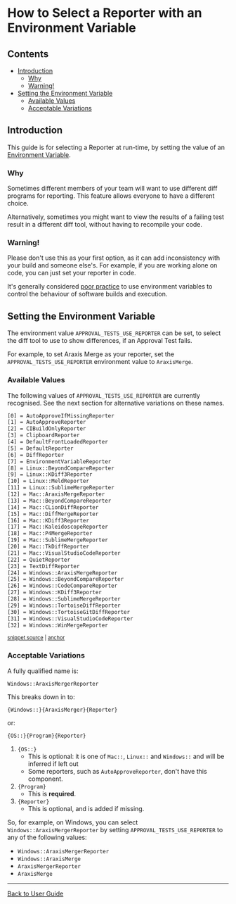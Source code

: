 <a id="top"></a>

# How to Select a Reporter with an Environment Variable

<!-- toc -->
## Contents

  * [Introduction](#introduction)
    * [Why](#why)
    * [Warning!](#warning)
  * [Setting the Environment Variable](#setting-the-environment-variable)
    * [Available Values](#available-values)
    * [Acceptable Variations](#acceptable-variations)<!-- endToc -->

## Introduction

This guide is for selecting a Reporter at run-time, by setting the value of an [Environment Variable](https://en.wikipedia.org/wiki/Environment_variable).

### Why

Sometimes different members of your team will want to use different diff programs for reporting. This feature allows everyone to have a different choice.

Alternatively, sometimes you might want to view the results of a failing test result in a different diff tool, without having to recompile your code.

### Warning!

Please don't use this as your first option, as it can add inconsistency with your build and someone else's. For example, if you are working alone on code, you can just set your reporter in code.

It's generally considered [poor practice](https://peterlyons.com/problog/2010/02/environment-variables-considered-harmful/) to use environment variables to control the behaviour of software builds and execution.

## Setting the Environment Variable

The environment value `APPROVAL_TESTS_USE_REPORTER` can be set, to select the diff tool to use to show differences, if an Approval Test fails.

For example, to set Araxis Merge as your reporter, set the `APPROVAL_TESTS_USE_REPORTER` environment value to `AraxisMerge`.

### Available Values

The following values of `APPROVAL_TESTS_USE_REPORTER` are currently recognised. See the next section for alternative variations on these names.

<!-- snippet: ReporterFactoryTests.Verify_all_valid_env_variable_values_-_on_Windows.approved.txt -->
<a id='snippet-ReporterFactoryTests.Verify_all_valid_env_variable_values_-_on_Windows.approved.txt'></a>
```txt
[0] = AutoApproveIfMissingReporter
[1] = AutoApproveReporter
[2] = CIBuildOnlyReporter
[3] = ClipboardReporter
[4] = DefaultFrontLoadedReporter
[5] = DefaultReporter
[6] = DiffReporter
[7] = EnvironmentVariableReporter
[8] = Linux::BeyondCompareReporter
[9] = Linux::KDiff3Reporter
[10] = Linux::MeldReporter
[11] = Linux::SublimeMergeReporter
[12] = Mac::AraxisMergeReporter
[13] = Mac::BeyondCompareReporter
[14] = Mac::CLionDiffReporter
[15] = Mac::DiffMergeReporter
[16] = Mac::KDiff3Reporter
[17] = Mac::KaleidoscopeReporter
[18] = Mac::P4MergeReporter
[19] = Mac::SublimeMergeReporter
[20] = Mac::TkDiffReporter
[21] = Mac::VisualStudioCodeReporter
[22] = QuietReporter
[23] = TextDiffReporter
[24] = Windows::AraxisMergeReporter
[25] = Windows::BeyondCompareReporter
[26] = Windows::CodeCompareReporter
[27] = Windows::KDiff3Reporter
[28] = Windows::SublimeMergeReporter
[29] = Windows::TortoiseDiffReporter
[30] = Windows::TortoiseGitDiffReporter
[31] = Windows::VisualStudioCodeReporter
[32] = Windows::WinMergeReporter

```
<sup><a href='/tests/DocTest_Tests/reporters/approval_tests/ReporterFactoryTests.Verify_all_valid_env_variable_values_-_on_Windows.approved.txt#L1-L34' title='File snippet `ReporterFactoryTests.Verify_all_valid_env_variable_values_-_on_Windows.approved.txt` was extracted from'>snippet source</a> | <a href='#snippet-ReporterFactoryTests.Verify_all_valid_env_variable_values_-_on_Windows.approved.txt' title='Navigate to start of snippet `ReporterFactoryTests.Verify_all_valid_env_variable_values_-_on_Windows.approved.txt`'>anchor</a></sup>
<!-- endSnippet -->

### Acceptable Variations

A fully qualified name is:

`Windows::AraxisMergerReporter`

This breaks down in to:

`{Windows::}{AraxisMerger}{Reporter}`

or:

`{OS::}{Program}{Reporter}`

1.  `{OS::}`
    * This is optional: it is one of `Mac::`, `Linux::` and `Windows::` and will be inferred if left out
    * Some reporters, such as `AutoApproveReporter`, don't have this component.
1.  `{Program}`
    * This is **required**.
1.  `{Reporter}`
    * This is optional, and is added if missing.

So, for example, on Windows, you can select `Windows::AraxisMergerReporter` by setting `APPROVAL_TESTS_USE_REPORTER` to any of the following values:

* `Windows::AraxisMergerReporter`
* `Windows::AraxisMerge`
* `AraxisMergerReporter`
* `AraxisMerge`

---

[Back to User Guide](/doc/README.md#top)
